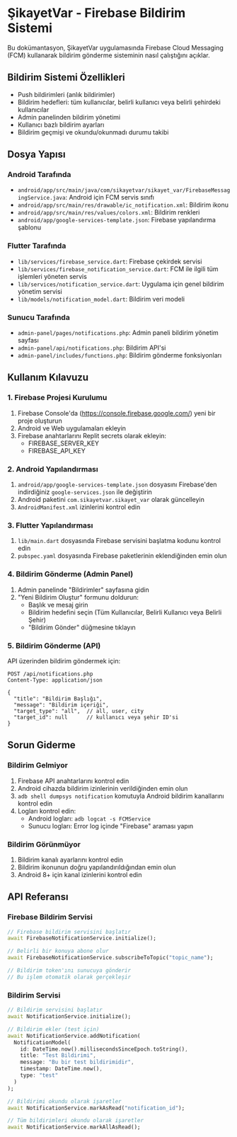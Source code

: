 # ŞikayetVar - Firebase Bildirim Sistemi

Bu dokümantasyon, ŞikayetVar uygulamasında Firebase Cloud Messaging (FCM) kullanarak bildirim gönderme sisteminin nasıl çalıştığını açıklar.

## Bildirim Sistemi Özellikleri

- Push bildirimleri (anlık bildirimler)
- Bildirim hedefleri: tüm kullanıcılar, belirli kullanıcı veya belirli şehirdeki kullanıcılar
- Admin panelinden bildirim yönetimi
- Kullanıcı bazlı bildirim ayarları
- Bildirim geçmişi ve okundu/okunmadı durumu takibi

## Dosya Yapısı

### Android Tarafında

- `android/app/src/main/java/com/sikayetvar/sikayet_var/FirebaseMessagingService.java`: Android için FCM servis sınıfı
- `android/app/src/main/res/drawable/ic_notification.xml`: Bildirim ikonu
- `android/app/src/main/res/values/colors.xml`: Bildirim renkleri
- `android/app/google-services-template.json`: Firebase yapılandırma şablonu

### Flutter Tarafında

- `lib/services/firebase_service.dart`: Firebase çekirdek servisi
- `lib/services/firebase_notification_service.dart`: FCM ile ilgili tüm işlemleri yöneten servis
- `lib/services/notification_service.dart`: Uygulama için genel bildirim yönetim servisi
- `lib/models/notification_model.dart`: Bildirim veri modeli

### Sunucu Tarafında

- `admin-panel/pages/notifications.php`: Admin paneli bildirim yönetim sayfası
- `admin-panel/api/notifications.php`: Bildirim API'si
- `admin-panel/includes/functions.php`: Bildirim gönderme fonksiyonları

## Kullanım Kılavuzu

### 1. Firebase Projesi Kurulumu

1. Firebase Console'da (https://console.firebase.google.com/) yeni bir proje oluşturun
2. Android ve Web uygulamaları ekleyin
3. Firebase anahtarlarını Replit secrets olarak ekleyin:
   - FIREBASE_SERVER_KEY
   - FIREBASE_API_KEY

### 2. Android Yapılandırması

1. `android/app/google-services-template.json` dosyasını Firebase'den indirdiğiniz `google-services.json` ile değiştirin
2. Android paketini `com.sikayetvar.sikayet_var` olarak güncelleyin
3. `AndroidManifest.xml` izinlerini kontrol edin

### 3. Flutter Yapılandırması

1. `lib/main.dart` dosyasında Firebase servisini başlatma kodunu kontrol edin
2. `pubspec.yaml` dosyasında Firebase paketlerinin eklendiğinden emin olun

### 4. Bildirim Gönderme (Admin Panel)

1. Admin panelinde "Bildirimler" sayfasına gidin
2. "Yeni Bildirim Oluştur" formunu doldurun:
   - Başlık ve mesaj girin
   - Bildirim hedefini seçin (Tüm Kullanıcılar, Belirli Kullanıcı veya Belirli Şehir)
   - "Bildirim Gönder" düğmesine tıklayın

### 5. Bildirim Gönderme (API)

API üzerinden bildirim göndermek için:

```http
POST /api/notifications.php
Content-Type: application/json

{
  "title": "Bildirim Başlığı",
  "message": "Bildirim içeriği",
  "target_type": "all",  // all, user, city
  "target_id": null      // kullanıcı veya şehir ID'si
}
```

## Sorun Giderme

### Bildirim Gelmiyor

1. Firebase API anahtarlarını kontrol edin
2. Android cihazda bildirim izinlerinin verildiğinden emin olun
3. `adb shell dumpsys notification` komutuyla Android bildirim kanallarını kontrol edin
4. Logları kontrol edin:
   - Android logları: `adb logcat -s FCMService`
   - Sunucu logları: Error log içinde "Firebase" araması yapın

### Bildirim Görünmüyor

1. Bildirim kanalı ayarlarını kontrol edin
2. Bildirim ikonunun doğru yapılandırıldığından emin olun
3. Android 8+ için kanal izinlerini kontrol edin

## API Referansı

### Firebase Bildirim Servisi

```dart
// Firebase bildirim servisini başlatır
await FirebaseNotificationService.initialize();

// Belirli bir konuya abone olur
await FirebaseNotificationService.subscribeToTopic("topic_name");

// Bildirim token'ını sunucuya gönderir
// Bu işlem otomatik olarak gerçekleşir
```

### Bildirim Servisi

```dart
// Bildirim servisini başlatır
await NotificationService.initialize();

// Bildirim ekler (test için)
await NotificationService.addNotification(
  NotificationModel(
    id: DateTime.now().millisecondsSinceEpoch.toString(),
    title: "Test Bildirimi",
    message: "Bu bir test bildirimidir",
    timestamp: DateTime.now(),
    type: "test"
  )
);

// Bildirimi okundu olarak işaretler
await NotificationService.markAsRead("notification_id");

// Tüm bildirimleri okundu olarak işaretler
await NotificationService.markAllAsRead();
```